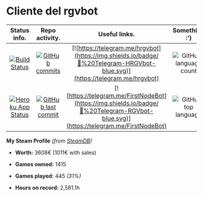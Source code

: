 # Cliente del rgvbot










| Status info. | Repo activity. | Useful links. | Something :') | Something :') |
|     :---:    |     :---:      |     :---:     |     :---:     |     :---:     |
| [![Build Status](https://travis-ci.org/RGVylar/rgvbotWithHTML.svg?branch=master)](https://travis-ci.org/RGVylar/rgvbotWithHTML)   | [![GitHub commits](https://img.shields.io/github/commits-since/RGVylar/rgvbotWithHTML/0.0.1.svg)](https://github.com/RGVylar/rgvbotWithHTML/commits/master)     | [![https://telegram.me/hrgvbot](https://img.shields.io/badge/💬%20Telegram-HRGVbot-blue.svg)](https://telegram.me/hrgvbot)    | ![GitHub language count](https://img.shields.io/github/languages/count/RGVylar/rgvbotWithHTML.svg) | [![https://github.com/RGVylar/rgvbot](https://img.shields.io/badge/Github-RGVbot-lightgrey.svg)](https://github.com/RGVylar/rgvbot)
| [![Heroku App Status](http://heroku-shields.herokuapp.com/rgvbot-with-html)](https://rgvbot-with-html.herokuapp.com)     | [![GitHub last commit](https://img.shields.io/github/last-commit/RGVylar/rgvbotWithHTML.svg)](https://github.com/RGVylar/rgvbotWithHTML)       | [![https://telegram.me/FirstNodeBot](https://img.shields.io/badge/💬%20Telegram-RGVbot-blue.svg)](https://telegram.me/FirstNodeBot) | ![GitHub top language](https://img.shields.io/github/languages/top/RGVylar/rgvbotWithHTML.svg) | ![GitHub commit activity the past week, 4 weeks, year](https://img.shields.io/github/commit-activity/y/RGVylar/rgvbotWithHTML.svg)|  |

**My Steam Profile** *(from [SteamDB](https://steamdb.info/calculator/76561198137938956/?cc=eu))*


* **Worth:** 3608€ (1011€ with sales)

* **Games owned:** 1415

* **Games played:** 445 *(31%)*

* **Hours on record:** 2,581.1h
